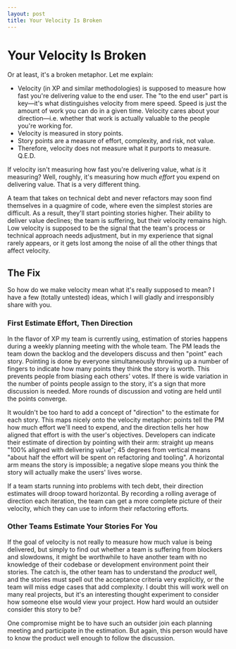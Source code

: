 ```yaml
---
layout: post
title: Your Velocity Is Broken
---
```


# Your Velocity Is Broken

Or at least, it's a broken metaphor. Let me explain:

- Velocity (in XP and similar methodologies) is supposed to
  measure how fast you're delivering value to the end user.
  The "to the end user" part is key—it's what distinguishes
  velocity from mere speed. Speed is just the amount of work
  you can do in a given time. Velocity cares about your
  direction—i.e. whether that work is actually valuable to
  the people you're working for.
- Velocity is measured in story points.
- Story points are a measure of effort, complexity, and risk,
  not value.
- Therefore, velocity does not measure what it purports to measure. Q.E.D.

If velocity isn't measuring how fast you're delivering
value, what *is* it measuring? Well, roughly, it's measuring
how much *effort* you expend on delivering value. That is a
very different thing.

A team that takes on technical debt and never refactors may
soon find themselves in a quagmire of code, where even the
simplest stories are difficult. As a result, they'll start
pointing stories higher. Their ability to deliver value
declines; the team is suffering, but their velocity remains
high. Low velocity is supposed to be the signal that the
team's process or technical approach needs adjustment, but
in my experience that signal rarely appears, or it gets
lost among the noise of all the other things that affect
velocity.

## The Fix

So how do we make velocity mean what it's really supposed to
mean? I have a few (totally untested) ideas, which I will
gladly and irresponsibly share with you.

### First Estimate Effort, Then Direction

In the flavor of XP my team is currently using, estimation
of stories happens during a weekly planning meeting with
the whole team. The PM leads the team down the backlog and
the developers discuss and then "point" each story. Pointing
is done by everyone simultaneously throwing up a number of
fingers to indicate how many points they think the story is
worth. This prevents people from biasing each others' votes.
If there is wide variation in the number of points people
assign to the story, it's a sign that more discussion is
needed. More rounds of discussion and voting are held until
the points converge.

It wouldn't be too hard to add a concept of "direction" to
the estimate for each story. This maps nicely onto the
velocity metaphor: points tell the PM how much effort we'll
need to expend, and the direction tells her how aligned that
effort is with the user's objectives. Developers can indicate
their estimate of direction by pointing with their arm:
straight up means "100% aligned with delivering value";
45 degrees from vertical means "about half the effort will
be spent on refactoring and tooling". A horizontal arm means
the story is impossible; a negative
slope means you think the story will actually make the
users' lives worse.

If a team starts running into problems with tech debt,
their direction estimates will droop toward horizontal.
By recording a rolling average of direction each iteration,
the team can get a more complete picture of their velocity,
which they can use to inform their refactoring efforts.


### Other Teams Estimate Your Stories For You

If the goal of velocity is not really to measure how much
value is being delivered, but simply to
find out whether a team is suffering from blockers and slowdowns,
it might be worthwhile to have another team with no knowledge
of their codebase or development environment point their stories.
The catch is, the other team has to understand the *product* well,
and the stories must spell out the acceptance criteria very
explicitly, or the team will miss edge cases that add complexity.
I doubt this will work well on many real projects,
but it's an interesting thought experiment to consider how
someone else would view your project. How hard would an outsider
consider this story to be?

One compromise might be to have such an outsider join each planning
meeting and participate in the estimation. But again, this
person would have to know the product well enough to follow
the discussion.
